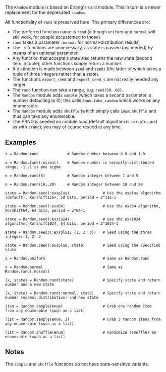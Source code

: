 The `Random` module is based on Erlang's `rand` module. This in turn is a newer
replacement for the deprecated `random`.

All functionality of `rand` is preserved here. The primary differences are:

 - The preferred function name is `rand` (although `uniform` and `normal` will still work, for people accustomed to those).
 - `rand` takes a parameter `:normal` for normal-distribution results.
 - The `_s` functions are unnecessary, as state is passed (as needed) by means of an optional parameter.
 - Any function that accepts a state also returns the new state (second item in tuple); other functions simply return a number.
 - A distinction is made between `seed` and `seed3` (the latter of which takes a tuple of three integers rather than a state).
 - The functions `export_seed` and `export_seed_s` are not really needed any longer.
 - The `rand` function can take a range, e.g. `rand(50..60)`.
 - The `Random` module adds `sample` (which takes a second parameter, a number defaulting to 0); this calls `Enum.take_random` which works on any enumerable.
 - The `Random` module adds `shuffle` (which simply calls `Enum.shuffle` and thus can take any enumerable.
 - The PRNG is seeded on module load (default algorithm is `:exsplus` just as with `:rand`); you may of course reseed at any time.

Examples
--------

```
x = Random.rand             # Random number between 0.0 and 1.0

x = Random.rand(:normal)    # Random number in normally-distributed range, -1..1 is one sigma

n = Random.rand(5)          # Random integer between 1 and 5

n = Random.rand(10..20)     # Random integer between 10 and 20

state = Random.seed(:exsplus)               # Use the explus algorithm (default), Xorshift116+, 58 bits, period = 2^116-1

state = Random.seed(:exs64)                 # Use the exs64 algorithm, Xorshift64, 64 bits, period = 2^64-1

state = Random.seed(:exs1024)               # Use the exs1024 algorithm, Xorshift1024, 64 bits, period = 2^1024-1

state = Random.seed3(:exsplus, {1, 2, 3})   # Seed using the three integers 1, 2, 3

state = Random.seed(:exsplus, state)        # Seed using the specified state

x = Random.uniform                          # Same as Random.rand

x = Random.normal                           # Same as Random.rand(:normal)

{x, state} = Random.rand(state)             # Specify state and return number and a new state

{x, state} = Random.rand(:normal, state)    # Specify state and return number (normal distribution) and new state

item = Random.sample(enum)                  # Grab one random item from any enumerable (such as a list)

list = Random.sample(enum, 3)               # Grab 3 random items from any enumerable (such as a list)

list = Random.shuffle(enum)                 # Randomize (shuffle) an enumerable (such as a list)
```


Notes
-----
The `sample` and `shuffle` functions do not have state-sensitive variants.

